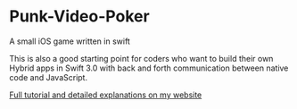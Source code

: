 # Punk-Video-Poker
A small iOS game written in swift

This is also a good starting point for coders who want to build their own Hybrid apps in 
Swift 3.0 with back and forth communication between native code and JavaScript.

[Full tutorial and detailed explanations on my website](https://www.codepunker.com/blog/proper-communication-between-javascript-in-wkwebview-and-swift)
